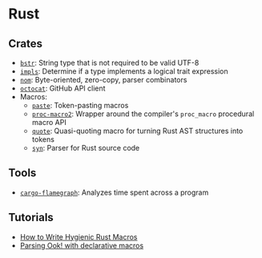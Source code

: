 # Rust

## Crates

- [`bstr`](https://docs.rs/bstr): String type that is not required to be valid
  UTF-8
- [`impls`](https://docs.rs/impls): Determine if a type implements a logical
  trait expression
- [`nom`](https://docs.rs/nom): Byte-oriented, zero-copy, parser combinators
- [`octocat`](https://docs.rs/octocrab): GitHub API client
- Macros:
  - [`paste`](https://docs.rs/paste): Token-pasting macros
  - [`proc-macro2`](https://docs.rs/proc-macro2): Wrapper around the compiler's
    `proc_macro` procedural macro API
  - [`quote`](https://docs.rs/quote): Quasi-quoting macro for turning Rust AST
    structures into tokens
  - [`syn`](https://docs.rs/syn): Parser for Rust source code

## Tools

- [`cargo-flamegraph`](https://github.com/flamegraph-rs/flamegraph): Analyzes
  time spent across a program

## Tutorials

- [How to Write Hygienic Rust Macros](https://gist.github.com/Kestrer/8c05ebd4e0e9347eb05f265dfb7252e1)
- [Parsing Ook! with declarative macros](https://danielkeep.github.io/tlborm/book/aeg-ook.html)
